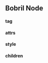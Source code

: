[//]: <> (!!! ORDER OF ROWS IS REQUIRED !!!)
[//]: <> (menuLabel:'Bobril Node')
[//]: <> (menuAnchor:'menu-bobril-node')
[//]: <> (previous:'basics.md';next: 'bobrilComponent.md')
<h2 id='menu-bobril-node'>Bobril Node</h2>

#### tag
#### attrs
#### style
#### children
